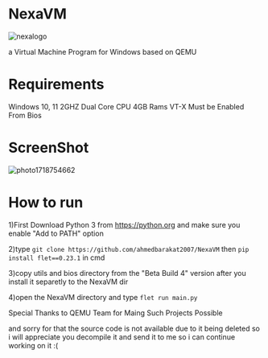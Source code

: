 # NexaVM

![nexalogo](https://github.com/ahmedbarakat2007/NexaVM/assets/118398763/e3f5b454-f453-4b75-ae5f-88e9cfcdbc2e)

a Virtual Machine Program for Windows based on QEMU

# Requirements

Windows 10, 11
2GHZ Dual Core CPU
4GB Rams
VT-X Must be Enabled From Bios

# ScreenShot

![photo1718754662](https://github.com/ahmedbarakat2007/NexaVM/assets/118398763/116ae63e-801a-4775-af05-1db025eaffa6)

# How to run

1)First Download Python 3 from https://python.org and make sure you enable "Add to PATH" option

2)type ```git clone https://github.com/ahmedbarakat2007/NexaVM``` then ```pip install flet==0.23.1``` in cmd

3)copy utils and bios directory from the "Beta Build 4" version after you install it separetly to the NexaVM dir

4)open the NexaVM directory and type ```flet run main.py```

Special Thanks to QEMU Team for Maing Such Projects Possible

and sorry for that the source code is not available due to it being deleted so i will appreciate you decompile it and send it to me so i can continue working on it :(

